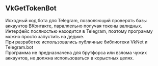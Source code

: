 ## VkGetTokenBot
Исходный код бота для Telegram, позволяющий проверять базы аккаунтов ВКонтакте, параллельно получая токены валидных. Интерфейс послностью находится в Telegram, поэтому программу можно просто запустить на дедике.
<br>При разработке использовались публичные библиотеки VkNet и Telegram.bot</br>
Программа не предназначена для брутфорса или взлома чужих аккаунтов, не должна использоваться в корыстных целях.
